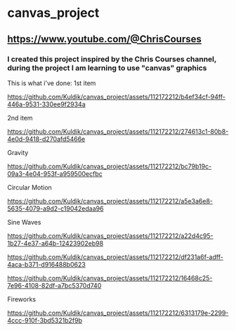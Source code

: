 # canvas_project

## https://www.youtube.com/@ChrisCourses
### I created this project inspired by the Chris Courses channel, during the project I am learning to use "canvas" graphics

This is what i've done:
1st item

https://github.com/Kuldik/canvas_project/assets/112172212/b4ef34cf-94ff-446a-9531-330ee9f2934a

2nd item

https://github.com/Kuldik/canvas_project/assets/112172212/274613c1-80b8-4e0d-9418-d270afd5466e

Gravity

https://github.com/Kuldik/canvas_project/assets/112172212/bc79b19c-09a3-4e04-953f-a959500ecfbc

Circular Motion

https://github.com/Kuldik/canvas_project/assets/112172212/a5e3a6e8-5635-4079-a9d2-c19042edaa96

Sine Waves

https://github.com/Kuldik/canvas_project/assets/112172212/a22d4c95-1b27-4e37-a64b-12423902eb98

https://github.com/Kuldik/canvas_project/assets/112172212/df231a6f-adff-4aca-b371-d916488b0623

https://github.com/Kuldik/canvas_project/assets/112172212/16468c25-7e96-4108-82df-a7bc5370d740

Fireworks


https://github.com/Kuldik/canvas_project/assets/112172212/6313179e-2299-4ccc-910f-3bd5321b2f9b

